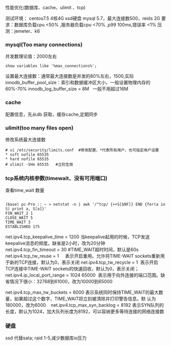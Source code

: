 性能优化(数据库、cache、ulimit 、tcp)

测试环境：
centos7.5 4核4G ssd硬盘 mysql 5.7，最大连接数500，reids 2G
要求：数据库负载cpu <50% ,服务器负载cpu <70% ,p99 100ms,错误率 <1%
压测：jemeter、k6 

### mysql(Too many connections)
并发数理论值：2000左右

~~~
show variables like '%max_connections%'; 
~~~
设置最大连接数：通常最大连接数是并发的80%左右，1500,实际
innodb_buffer_pool_size：索引和数据缓冲区大小，一般设置物理内存的60%-70%
innodb_log_buffer_size = 8M   一般不用超过16M

### cache
配置信息，先从db 获取，缓存cache,定期同步

### ulimit(too many files open)
修改系统最大连接数
~~~
# vi /etc/security/limits.conf  #修改配置，*代表所有用户，也可指定用户设置
* soft nofile 65535
* hard nofile 65535
# ulimit -SHn 65535   #立刻生效
~~~

### tcp系统内核参数(timewait、没有可用端口)

查看time_wait 数量
~~~

(base) pc-Pro :: ~ » netstat -n | awk '/^tcp/ {++S[$NF]} END {for(a in S) print a, S[a]}'
FIN_WAIT_2 1
CLOSE_WAIT 5
TIME_WAIT 3
ESTABLISHED 175
~~~
net.ipv4.tcp_keepalive_time = 1200 当keepalive起用的时候，TCP发送keepalive消息的频度。缺省是2小时，改为20分钟
net.ipv4.tcp_fin_timeout = 30 #TIME_WAIT超时时间，默认是60s 
net.ipv4.tcp_tw_reuse = 1     表示开启重用。允许将TIME-WAIT sockets重新用于新的TCP连接，默认为0，表示关闭
net.ipv4.tcp_tw_recycle = 1  表示开启TCP连接中TIME-WAIT sockets的快速回收，默认为0，表示关闭；
net.ipv4.ip_local_port_range = 1024 65000  表示用于向外连接的端口范围。缺省情况下很小：32768到61000，改为10000到65000

net.ipv4.tcp_max_tw_buckets = 6000 表示系统同时保持TIME_WAIT的最大数量，如果超过这个数字，TIME_WAIT将立刻被清除并打印警告信息。默 认为180000，改为6000
  
net.ipv4.tcp_max_syn_backlog = 8192 表示SYN队列的长度，默认为1024，加大队列长度为8192，可以容纳更多等待连接的网络连接数



### 硬盘
ssd 代替sata; raid 1-5,减少数据库io压力


